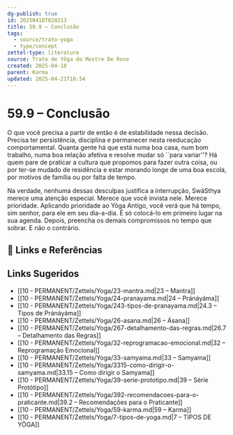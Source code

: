 ```yaml
---
dg-publish: true
id: 20250418T020213
title: 59.9 – Conclusão
tags:
  - source/trato-yoga
  - type/concept
zettel-type: literature
source: Trato de Yôga do Mestre De Rose
created: 2025-04-18
parent: Karma
updated: 2025-04-21T16:54
---
```


# 59.9 – Conclusão

O que você precisa a partir de então é de estabilidade nessa decisão. Precisa ter persistência, disciplina e permanecer nesta reeducação comportamental. Quanta gente há que está numa boa casa, num bom trabalho, numa boa relação afetiva e resolve mudar só ``para variar''? Há quem pare de praticar a cultura que propomos para fazer outra coisa, ou por ter-se mudado de residência e estar morando longe de uma boa escola, por motivos de família ou por falta de tempo.

Na verdade, nenhuma dessas desculpas justifica a interrupção, SwáSthya merece uma atenção especial. Merece que você invista nele. Merece prioridade. Aplicando prioridade ao Yôga Antigo, você verá que há tempo, sim senhor, para ele em seu dia-a-dia. É só colocá-lo em primeiro lugar na sua agenda. Depois, preencha os demais compromissos no tempo que sobrar. E não o contrário.

## 🔗 Links e Referências

## Links Sugeridos

- [[10 - PERMANENT/Zettels/Yoga/23-mantra.md\|23 – Mantra]]
- [[10 - PERMANENT/Zettels/Yoga/24-pranayama.md\|24 – Pránáyáma]]
- [[10 - PERMANENT/Zettels/Yoga/243-tipos-de-pranayama.md\|24.3 – Tipos de Pránáyáma]]
- [[10 - PERMANENT/Zettels/Yoga/26-asana.md\|26 – Ásana]]
- [[10 - PERMANENT/Zettels/Yoga/267-detalhamento-das-regras.md\|26.7 – Detalhamento das Regras]]
- [[10 - PERMANENT/Zettels/Yoga/32-reprogramacao-emocional.md\|32 – Reprogramação Emocional]]
- [[10 - PERMANENT/Zettels/Yoga/33-samyama.md\|33 – Samyama]]
- [[10 - PERMANENT/Zettels/Yoga/3315-como-dirigir-o-samyama.md\|33.15 – Como dirigir o Samyama]]
- [[10 - PERMANENT/Zettels/Yoga/39-serie-prototipo.md\|39 – Série Protótipo]]
- [[10 - PERMANENT/Zettels/Yoga/392-recomendacoes-para-o-praticante.md\|39.2 – Recomendações para o Praticante]]
- [[10 - PERMANENT/Zettels/Yoga/59-karma.md\|59 – Karma]]
- [[10 - PERMANENT/Zettels/Yoga/7-tipos-de-yoga.md\|7 – TIPOS DE YÔGA]]